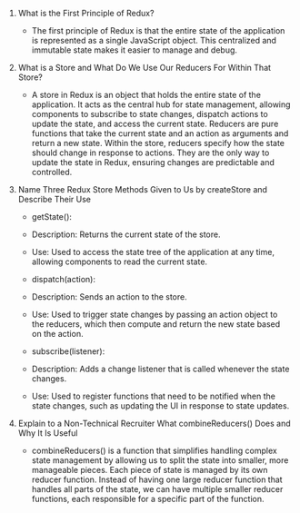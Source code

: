 1. What is the First Principle of Redux?
    - The first principle of Redux is that the entire state of the application is represented as a single JavaScript object. This centralized and immutable state makes it easier to manage and debug.

2. What is a Store and What Do We Use Our Reducers For Within That Store?
    - A store in Redux is an object that holds the entire state of the application. It acts as the central hub for state management, allowing components to subscribe to state changes, dispatch actions to update the state, and access the current state. Reducers are pure functions that take the current state and an action as arguments and return a new state. Within the store, reducers specify how the state should change in response to actions. They are the only way to update the state in Redux, ensuring changes are predictable and controlled.

3. Name Three Redux Store Methods Given to Us by createStore and Describe Their Use
    - getState():
    - Description: Returns the current state of the store.
    - Use: Used to access the state tree of the application at any time, allowing components to read the current state.

    - dispatch(action):
    - Description: Sends an action to the store.
    - Use: Used to trigger state changes by passing an action object to the reducers, which then compute and return the new state based on the action.

    - subscribe(listener):
    - Description: Adds a change listener that is called whenever the state changes.
    - Use: Used to register functions that need to be notified when the state changes, such as updating the UI in response to state updates.

4. Explain to a Non-Technical Recruiter What combineReducers() Does and Why It Is Useful
    - combineReducers() is a function that simplifies handling complex state management by allowing us to split the state into smaller, more manageable pieces. Each piece of state is managed by its own reducer function. Instead of having one large reducer function that handles all parts of the state, we can have multiple smaller reducer functions, each responsible for a specific part of the function.